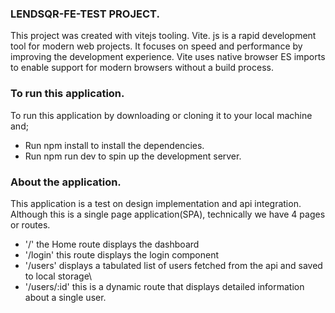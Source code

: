 ### LENDSQR-FE-TEST PROJECT.

This project was created with vitejs tooling.
Vite. js is a rapid development tool for modern web projects. It focuses on speed and performance by improving the development experience. Vite uses native browser ES imports to enable support for modern browsers without a build process.

### To run this application.

To run this application by downloading or cloning it to your local machine and;

- Run npm install to install the dependencies.
- Run npm run dev to spin up the development server.

### About the application.

This application is a test on design implementation and api integration.
Although this is a single page application(SPA), technically we have 4 pages or routes.

- '/' the Home route displays the dashboard
- '/login' this route displays the login component
- '/users' displays a tabulated list of users fetched from the api and saved to local storage\
- '/users/:id' this is a dynamic route that displays detailed information about a single user.